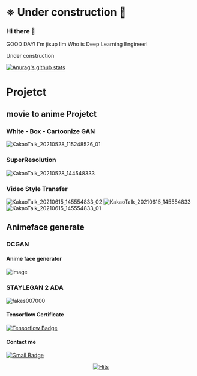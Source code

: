 # ※ Under construction 🚧
 
 



### Hi there 👋
GOOD DAY!  I'm jisup lim Who is Deep Learning Engineer!




Under construction


<!--
**G-sup/G-sup** is a ✨ _special_ ✨ repository because its `README.md` (this file) appears on your GitHub profile.

Here are some ideas to get you started:

- 🔭 I’m currently working on ...
- 🌱 I’m currently learning ...
- 👯 I’m looking to collaborate on ...
- 🤔 I’m looking for help with ...
- 💬 Ask me about ...
- 📫 How to reach me: ...
- 😄 Pronouns: ...
- ⚡ Fun fact: ...
-->







  [![Anurag's github stats](https://github-readme-stats.vercel.app/api?username=G-sup)](https://github.com/anuraghazra/github-readme-stats)



# Projetct
## movie to anime Projetct
### White - Box - Cartoonize GAN
![KakaoTalk_20210528_115248526_01](https://user-images.githubusercontent.com/76672819/119936392-10209c80-bfc4-11eb-9f51-54b88fa71098.gif)

### SuperResolution
![KakaoTalk_20210528_144548333](https://user-images.githubusercontent.com/76672819/119936368-05fe9e00-bfc4-11eb-9a92-1735e792db69.gif)

### Video Style Transfer
![KakaoTalk_20210615_145554833_02](https://user-images.githubusercontent.com/76672819/122010150-c9b9a300-cdf5-11eb-8dba-8b65e2e16753.gif) 
![KakaoTalk_20210615_145554833](https://user-images.githubusercontent.com/76672819/122010137-c7574900-cdf5-11eb-9ee8-658e4b49b506.gif)
![KakaoTalk_20210615_145554833_01](https://user-images.githubusercontent.com/76672819/122010145-c9210c80-cdf5-11eb-92b8-4d5be332a89e.gif)




## Animeface generate
### DCGAN
#### Anime face generator
![image](https://user-images.githubusercontent.com/76672819/120737992-09e17180-c52a-11eb-8c66-ed3cc278b6f0.png)

### STAYLEGAN 2 ADA

![fakes007000](https://user-images.githubusercontent.com/76672819/140838375-4efc34ef-c48c-497b-9114-3834cc078f11.png)

#### Tensorflow Certificate
[![Tensorflow Badge](http://img.shields.io/badge/TensorFlow-FF6F00?style=flat-square&logo=Tensorflow&logoColor=white)](https://api.accredible.com/v1/frontend/credential_website_embed_image/certificate/30937809)
#### Contact me
[![Gmail Badge](https://img.shields.io/badge/Gmail-d14836?style=flat-square&logo=Gmail&logoColor=white&link=mailto:jisup1994@gmail.com)](mailto:jisup1994@gmail.com)




<div align=center>  
  
[![Hits](https://hits.seeyoufarm.com/api/count/incr/badge.svg?url=https%3A%2F%2Fgithub.com%2FG-sup&count_bg=%2379C83D&title_bg=%23555555&icon=&icon_color=%23E7E7E7&title=hits&edge_flat=false)](https://hits.seeyoufarm.com)

</div>


